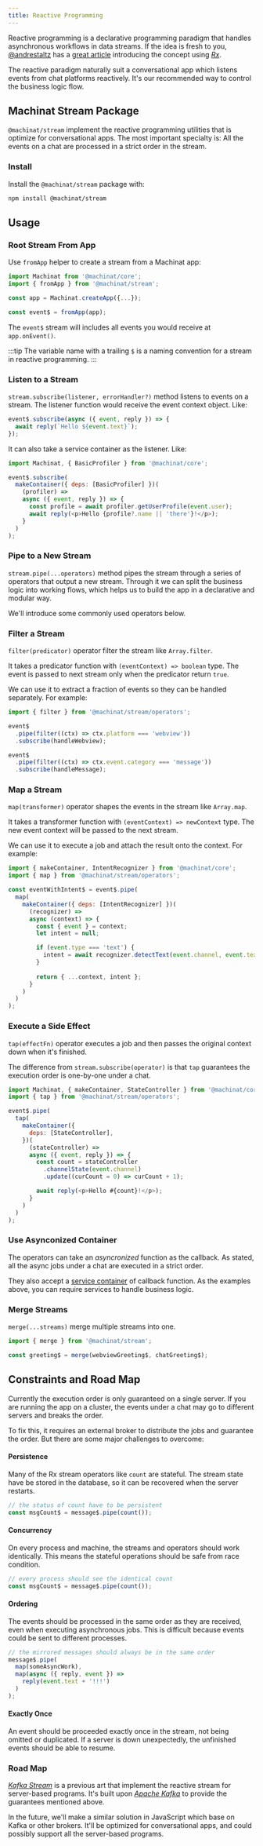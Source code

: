 ```yaml
---
title: Reactive Programming
---
```


Reactive programming is a declarative programming paradigm that handles asynchronous workflows in data streams.
If the idea is fresh to you, [@andrestaltz](https://twitter.com/andrestaltz)
has a [great article](https://gist.github.com/staltz/868e7e9bc2a7b8c1f754) introducing the concept using [_Rx_](https://reactivex.io/).

The reactive paradigm naturally suit a conversational app which listens events from chat platforms reactively.
It's our recommended way to control the business logic flow.

## Machinat Stream Package

`@machinat/stream` implement the reactive programming utilities that is optimize for conversational apps.
The most important specialty is: All the events on a chat are processed in a strict order in the stream.

### Install

Install the `@machinat/stream` package with:

```bash
npm install @machinat/stream
```

## Usage

### Root Stream From App

Use `fromApp` helper to create a stream from a Machinat app:

```js
import Machinat from '@machinat/core';
import { fromApp } from '@machinat/stream';

const app = Machinat.createApp({...});

const event$ = fromApp(app);
```

The `event$` stream will includes all events you would receive at `app.onEvent()`.

:::tip
The variable name with a trailing `$` is a naming convention for a stream in reactive programming.
:::

### Listen to a Stream

`stream.subscribe(listener, errorHandler?)` method listens to events on a stream.
The listener function would receive the event context object.
Like:

```js
event$.subscribe(async ({ event, reply }) => {
  await reply(`Hello ${event.text}`);
});
```

It can also take a service container as the listener.
Like:

```js
import Machinat, { BasicProfiler } from '@machinat/core';

event$.subscribe(
  makeContainer({ deps: [BasicProfiler] })(
    (profiler) =>
    async ({ event, reply }) => {
      const profile = await profiler.getUserProfile(event.user);
      await reply(<p>Hello {profile?.name || 'there'}!</p>);
    }
  )
);
```

### Pipe to a New Stream

`stream.pipe(...operators)` method pipes the stream through a series of operators that output a new stream.
Through it we can split the business logic into working flows,
which helps us to build the app in a declarative and modular way.

We'll introduce some commonly used operators below.

### Filter a Stream

`filter(predicator)` operator filter the stream like `Array.filter`.

It takes a predicator function with `(eventContext) => boolean` type.
The event is passed to next stream only when the predicator return `true`.

We can use it to extract a fraction of events so they can be handled separately.
For example:

```js
import { filter } from '@machinat/stream/operators';

event$
  .pipe(filter((ctx) => ctx.platform === 'webview'))
  .subscribe(handleWebview);

event$
  .pipe(filter((ctx) => ctx.event.category === 'message'))
  .subscribe(handleMessage);
```

### Map a Stream

`map(transformer)` operator shapes the events in the stream like `Array.map`.

It takes a transformer function with `(eventContext) => newContext` type.
The new event context will be passed to the next stream.

We can use it to execute a job and attach the result onto the context. 
For example:

```js
import { makeContainer, IntentRecognizer } from '@machinat/core';
import { map } from '@machinat/stream/operators';

const eventWithIntent$ = event$.pipe(
  map(
    makeContainer({ deps: [IntentRecognizer] })(
      (recognizer) =>
      async (context) => {
        const { event } = context;
        let intent = null;

        if (event.type === 'text') {
          intent = await recognizer.detectText(event.channel, event.text);
        }
        
        return { ...context, intent };
      }
    )
  )
);
```

### Execute a Side Effect

`tap(effectFn)` operator executes a job and then passes the original context down when it's finished.
 
The difference from `stream.subscribe(operator)` is that `tap` guarantees the execution order is one-by-one under a chat.

```js
import Machinat, { makeContainer, StateController } from '@machinat/core';
import { tap } from '@machinat/stream/operators';

event$.pipe(
  tap(
    makeContainer({
      deps: [StateController],
    })(
      (stateController) =>
      async ({ event, reply }) => {
        const count = stateController
          .channelState(event.channel)
          .update((curCount = 0) => curCount + 1);

        await reply(<p>Hello #{count}!</p>);
      }
    )
  )
);
```

### Use Asynconized Container

The operators can take an _asyncronized_ function as the callback.
As stated, all the async jobs under a chat are executed in a strict order.

They also accept a [service container](dependency-injection.md#service-container)
of callback function.
As the examples above, you can require services to handle business logic.

### Merge Streams

`merge(...streams)` merge multiple streams into one.

```js
import { merge } from '@machinat/stream';

const greeting$ = merge(webviewGreeting$, chatGreeting$);
```

## Constraints and Road Map

Currently the execution order is only guaranteed on a single server.
If you are running the app on a cluster,
the events under a chat may go to different servers and breaks the order.

To fix this, it requires an external broker to distribute the jobs and guarantee the order.
But there are some major challenges to overcome: 

#### Persistence

Many of the Rx stream operators like `count` are stateful. 
The stream state have be stored in the database,
so it can be recovered when the server restarts.

```js
// the status of count have to be persistent
const msgCount$ = message$.pipe(count());
```

#### Concurrency

On every process and machine,
the streams and operators should work identically.
This means the stateful operations should be safe from race condition. 

```js
// every process should see the identical count
const msgCount$ = message$.pipe(count());
```

#### Ordering

The events should be processed in the same order as they are received,
even when executing asynchronous jobs.
This is difficult because events could be sent to different processes.

```js
// the mirrored messages should always be in the same order
message$.pipe(
  map(someAsyncWork),
  map(async ({ reply, event }) =>
    reply(event.text + '!!!')
  )
);
```

#### Exactly Once

An event should be proceeded exactly once in the stream,
not being omitted or duplicated.
If a server is down unexpectedly,
the unfinished events should be able to resume.

### Road Map

[_Kafka Stream_](https://kafka.apache.org/documentation/streams/) is a previous art that implement the reactive stream for server-based programs.
It's built upon [_Apache Kafka_](https://kafka.apache.org/) to provide the guarantees mentioned above.

In the future, we'll make a similar solution in JavaScript which base on Kafka or other brokers.
It'll be optimized for conversational apps, and could possibly support all the server-based programs.
